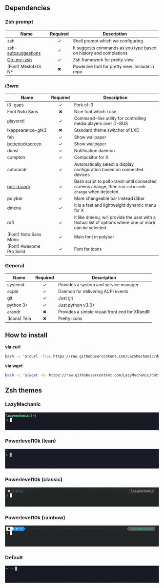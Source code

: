 ## Dependencies

### Zsh prompt
| Name                                                                                           | Required | Description                                                       |
|------------------------------------------------------------------------------------------------|:--------:|-------------------------------------------------------------------|
| zsh                                                                                            | ✓        | Shell prompt which we configuring                                 |
| [zsh-autosuggestions](https://github.com/zsh-users/zsh-autosuggestions/blob/master/INSTALL.md) | ✓        | It suggests commands as you type based on history and completions |
| [Oh-my-zsh](https://github.com/ohmyzsh/ohmyzsh)                                                | ✓        | Zsh framework for pretty view                                     |
| (Font) MesloLGS NF                                                                             | ✖        | Powerline font for pretty view. Include in repo                   |


### i3wm
| Name                                                                | Required | Description                                                                                             |
|---------------------------------------------------------------------|:--------:|---------------------------------------------------------------------------------------------------------|
| i3-gaps                                                             | ✓        | Fork of i3                                                                                              |
| Font Noto Sans                                                      | ✖        | Nice font which I use                                                                                   |
| playerctl                                                           | ✓        | Command-line utility for controlling media players over D-BUS                                           |
| lxappearance-gtk3                                                   | ✖        | Standard theme switcher of LXD                                                                          |
| feh                                                                 | ✓        | Show wallpaper                                                                                          |
| [betterlockscreen](https://github.com/pavanjadhaw/betterlockscreen) | ✓        | Show wallpaper                                                                                          |
| dunst                                                               | ✓        | Notification daemon                                                                                     |
| compton                                                             | ✓        | Compositor for X                                                                                        |
| autorandr                                                           | ✓        | Automatically select a display configuration based on connected devices                                 |
| [poll-xrandr](https://github.com/nalipaz/poll-xrandr)               | ✓        | Bash script to poll xrandr until connected screens change, then run `autorandr --change` when detected. |
| polybar                                                             | ✓        | More changeable bar instead i3bar                                                                       |
| dmenu                                                               | ✓        | It is a fast and lightweight dynamic menu for X                                                         |
| rofi                                                                | ✓        | It like dmenu, will provide the user with a textual list of options where one or more can be selected   |
| (Font) Noto Sans Mono                                               | ✓        | Main font in polybar                                                                                    |
| (Font) Awesome Pro Solid                                            | ✓        | Font for icons                                                                                          |



### General
| Name            | Required | Description                                                             | 
|-----------------|:--------:|-------------------------------------------------------------------------| 
| systemd         | ✓        | Provides a system and service manager                                   | 
| acpid           | ✓        | Daemon for delivering ACPI events                                       | 
| git             | ✓        | Just git                                                                | 
| python 3+       | ✓        | Just python v3.0+                                                       | 
| arandr          | ✖        | Provides a simple visual front end for XRandR                           | 
| (Icons) Tela    | ✖        | Pretty icons                                                            | 


## How to install 
 **via curl**
 ```bash
bash -c "$(curl -fsSL https://raw.githubusercontent.com/LazyMechanic/dotfiles/master/install/install-dotfiles.sh) ${ZSH_CUSTOM:-~/.oh-my-zsh/custom}"
 ```

**via wget** 
```bash
bash -c "$(wget -O- https://raw.githubusercontent.com/LazyMechanic/dotfiles/master/install/install-dotfiles.sh) ${ZSH_CUSTOM:-~/.oh-my-zsh/custom}" 
```

## Zsh themes
### LazyMechanic
![LazyMechanic](./docs/lazymechanic.png)
### Powerlevel10k (lean)
![Powerlevel10k_lean](./docs/p10k.lean.png)
### Powerlevel10k (classic)
![Powerlevel10k_classic](./docs/p10k.classic.png)
### Powerlevel10k (rainbow)
![Powerlevel10k_rainbow](./docs/p10k.rainbow.png)
### Default
![Default](./docs/default.png)
